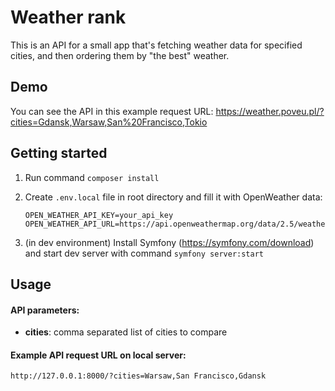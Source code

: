 # Weather rank
This is an API for a small app that's fetching weather data for specified cities, and then ordering them by "the best" weather.

## Demo
You can see the API in this example request URL:
https://weather.poveu.pl/?cities=Gdansk,Warsaw,San%20Francisco,Tokio

## Getting started
1. Run command `composer install`

2. Create `.env.local` file in root directory and fill it with OpenWeather data:
    ```
    OPEN_WEATHER_API_KEY=your_api_key
    OPEN_WEATHER_API_URL=https://api.openweathermap.org/data/2.5/weather
    ```

3. (in dev environment) Install Symfony (https://symfony.com/download) and start dev server with command `symfony server:start`

## Usage
#### API parameters:
- **cities**: comma separated list of cities to compare

#### Example API request URL on local server:
```
http://127.0.0.1:8000/?cities=Warsaw,San Francisco,Gdansk
```
